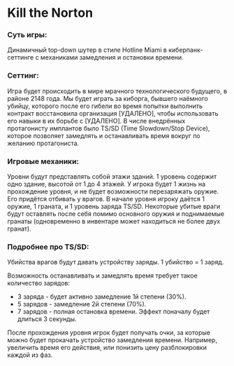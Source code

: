 # Kill the Norton

### Суть игры:

Динамичный top-down шутер в стиле Hotline Miami в киберпанк-сеттинге с механиками замедления и остановки времени. 

### Сеттинг:

Игра будет происходить в мире мрачного технологического будущего, в районе 2148 года. Мы будет играть за киборга, бывшего наёмного убийцу, которого после его гибели во время попытки выполнить контракт восстановила организация [УДАЛЕНО], чтобы использовать его навыки в их борьбе с [УДАЛЕНО]. В числе внедрённых протагонисту имплантов было TS/SD (Time Slowdown/Stop Device), которое позволяет замедлять и останавливать время вокруг по желанию протагониста.

### Игровые механики:

Уровни будут представлять собой этажи зданий. 1 уровень содержит одно здание, высотой от 1 до 4 этажей. У игрока будет 1 жизнь на прохождение уровня, и не будет возможности перезаряжать оружие. Его придётся отбивать у врагов. В начале уровня игроку даётся 1 оружие, 1 граната, и 1 уровень заряда TS/SD. Некоторые убитые враги будут оставлять после себя помимо основного оружия и поднимаемые гранаты (одновременно в инвентаре может находиться не более двух гранат).

### Подробнее про TS/SD:

Убийства врагов будут давать устройству заряды. 1 убийство = 1 заряд.

Возможность останавливать и замедлять время требует такое количество зарядов:
- 3 заряда - будет активно замедление 1й степени (30%).
- 5 зарядов - замедление 2й степени (70%).
- 7 зарядов - полная остановка времени. Эффект поначалу будет длиться 3 секунды.

После прохождения уровня игрок будет получать очки, за которые можно будет прокачать устройство замедления времени. Например, увеличить время его действия, или понизить цену разблокировки каждой из фаз.

